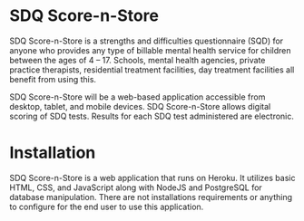 # SDQ Score-n-Store
SDQ Score-n-Store is a strengths and difficulties questionnaire (SQD) for anyone who provides any type of billable mental health service for children between the ages of 4 – 17.  Schools, mental health agencies, private practice therapists, residential treatment facilities, day treatment facilities all benefit from using this. 

SDQ Score-n-Store will be a web-based application accessible from desktop, tablet, and mobile devices. SDQ Score-n-Store allows digital scoring of SDQ tests.  Results for each SDQ test administered are electronic. 

# Installation
SDQ Score-n-Store is a web application that runs on Heroku. It utilizes basic HTML, CSS, and JavaScript along with NodeJS and PostgreSQL for database manipulation. There are not installations requirements or anything to configure for the end user to use this application. 